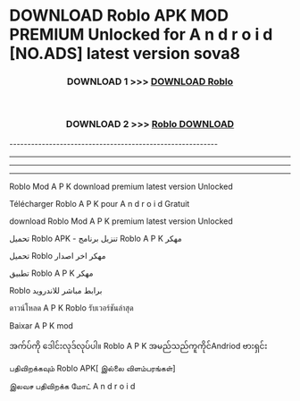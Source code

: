 # DOWNLOAD Roblo  APK MOD PREMIUM Unlocked for A n d r o i d [NO.ADS] latest version sova8 



<div align="center">

<h3>DOWNLOAD 1 >>> <a href="https://getmod2.web.app/?judul=Roblo ">DOWNLOAD Roblo </a></h3><br>

<h3>DOWNLOAD 2 >>> <a href="https://getmod2.web.app/?judul=Roblo ">Roblo  DOWNLOAD </a></h3>

</div>
----------------------------------------------------------

----------------------------------------------------------

----------------------------------------------------------

----------------------------------------------------------

Roblo  Mod A P K download premium latest version Unlocked

Télécharger Roblo  A P K pour A n d r o i d Gratuit

download Roblo  Mod A P K premium latest version Unlocked

تحميل Roblo  APK - تنزيل برنامج Roblo  A P K مهكر

تحميل Roblo  مهكر اخر اصدار

تطبيق Roblo  A P K مهكر

Roblo  برابط مباشر للاندرويد

ดาวน์โหลด A P K Roblo  รับเวอร์ชันล่าสุด

Baixar A P K mod

အက်ပ်ကို ဒေါင်းလုဒ်လုပ်ပါ။ Roblo  A P K အမည်သည်ကူကိုင်Andriod ဗားရှင်း

பதிவிறக்கவும் Roblo  APK[ இல்லை விளம்பரங்கள்] 
 
இலவச பதிவிறக்க மோட் A n d r o i d



